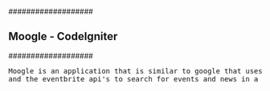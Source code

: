 ###################
<h2>Moogle - CodeIgniter</h2>
###################

<pre>Moogle is an application that is similar to google that uses the New York Times
and the eventbrite api's to search for events and news in a particular area.</pre>
